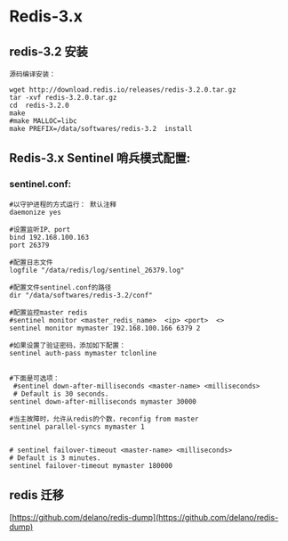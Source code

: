 # Redis-3.x

## redis-3.2 安装

    源码编译安装：
    
    wget http://download.redis.io/releases/redis-3.2.0.tar.gz
    tar -xvf redis-3.2.0.tar.gz
    cd  redis-3.2.0
    make
    #make MALLOC=libc
    make PREFIX=/data/softwares/redis-3.2  install

## Redis-3.x  Sentinel 哨兵模式配置:

### sentinel.conf:

    #以守护进程的方式运行： 默认注释
    daemonize yes

    #设置监听IP、port
    bind 192.168.100.163
    port 26379

    #配置日志文件
    logfile "/data/redis/log/sentinel_26379.log"

    #配置文件sentinel.conf的路径
    dir "/data/softwares/redis-3.2/conf"

    #配置监控master redis 
    #sentinel monitor <master_redis_name>  <ip> <port>  <>
    sentinel monitor mymaster 192.168.100.166 6379 2

    #如果设置了验证密码，添加如下配置：
    sentinel auth-pass mymaster tclonline


    #下面是可选项：
     #sentinel down-after-milliseconds <master-name> <milliseconds>
     # Default is 30 seconds.
    sentinel down-after-milliseconds mymaster 30000

    #当主故障时，允许从redis的个数，reconfig from master
    sentinel parallel-syncs mymaster 1


    # sentinel failover-timeout <master-name> <milliseconds>
    # Default is 3 minutes.
    sentinel failover-timeout mymaster 180000

## redis 迁移
[https://github.com/delano/redis-dump](https://github.com/delano/redis-dump)
